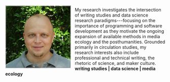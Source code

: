 <img src="./images/headshot1_medium.jpg" align="left" style="display:inline;margin:9px 12px 6px 0px;"/>

My research investigates the intersection of writing studies and data science research paradigms---focusing on the importance of programming and software development as they motivate the ongoing expansion of available methods in media ecology and the posthumanities. Grounded primarily in circulation studies, my research interests also include professional and technical writing, the rhetoric of science, and maker culture.  
**writing studies | data science | media ecology**

